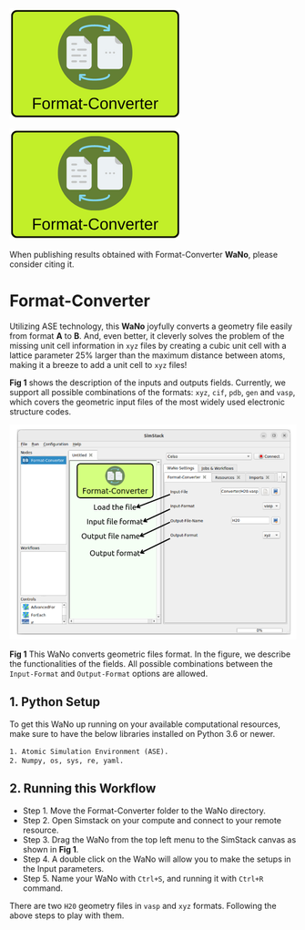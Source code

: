 ![Format-Converter WaNo logo](https://raw.githubusercontent.com/KIT-Workflows/Format-Converter/main/format_converter_logo.png)

![Format-Converter WaNo logo](format_converter_logo.png)

When publishing results obtained with Format-Converter **WaNo**, please consider citing it.


# Format-Converter

Utilizing ASE technology, this **WaNo** joyfully converts a geometry file easily from format **A** to **B**. And, even better, it cleverly solves the problem of the missing unit cell information in `xyz` files by creating a cubic unit cell with a lattice parameter 25% larger than the maximum distance between atoms, making it a breeze to add a unit cell to `xyz` files!


**Fig 1** shows the description of the inputs and outputs fields. Currently, we support all possible combinations of the formats: `xyz`, `cif`, `pdb`, `gen` and `vasp`, which covers the geometric input files of the most widely used electronic structure codes.

![Semantic description of image](Wano-Format_Converter.png)

**Fig 1** This WaNo converts geometric files format. In the figure, we describe the functionalities of the fields. All possible combinations between the `Input-Format` and `Output-Format` options are allowed.

## 1. Python Setup
To get this WaNo up running on your available computational resources, make sure to have the below libraries installed on Python 3.6 or newer.

```
1. Atomic Simulation Environment (ASE).
2. Numpy, os, sys, re, yaml. 
```

## 2. Running this Workflow

- Step 1. Move the Format-Converter folder to the WaNo directory. 
- Step 2. Open Simstack on your compute and connect to your remote resource.
- Step 3. Drag the WaNo from the top left menu to the SimStack canvas as shown in **Fig 1**.
- Step 4. A double click on the WaNo will allow you to make the setups in the Input parameters.
- Step 5. Name your WaNo with `Ctrl+S`, and running it with `Ctrl+R` command.

There are two `H20` geometry files in `vasp` and `xyz` formats. Following the above steps to play with them. 
